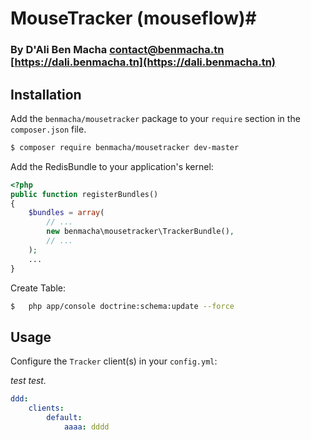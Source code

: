 # MouseTracker (mouseflow)#
### By D'Ali Ben Macha <contact@benmacha.tn> [https://dali.benmacha.tn](https://dali.benmacha.tn) ###
## Installation ##

Add the `benmacha/mousetracker` package to your `require` section in the `composer.json` file.

``` bash
$ composer require benmacha/mousetracker dev-master
```

Add the RedisBundle to your application's kernel:

``` php
<?php
public function registerBundles()
{
    $bundles = array(
        // ...
        new benmacha\mousetracker\TrackerBundle(),
        // ...
    );
    ...
}
```
Create Table:

``` bash
$   php app/console doctrine:schema:update --force
```


## Usage ##

Configure the `Tracker` client(s) in your `config.yml`:

_test test._

``` yaml
ddd:
    clients:
        default:
            aaaa: dddd
```
